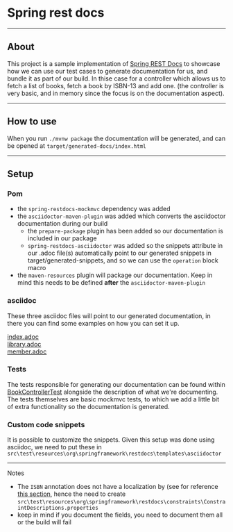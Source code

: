 # Spring rest docs

***

## About

This project is a sample implementation of [Spring REST Docs](https://spring.io/projects/spring-restdocs) to showcase how we can use our test cases to generate documentation for us, and bundle it as part of our build. In thise case for a controller which allows us to fetch a list of books, fetch a book by ISBN-13 and add one. (the controller is very basic, and in memory since the focus is on the documentation aspect).

***

## How to use

When you run `./mvnw package` the documentation will be generated, and can be opened at `target/generated-docs/index.html`

***

## Setup

### Pom
- the `spring-restdocs-mockmvc` dependency was added 
- the `asciidoctor-maven-plugin` was added which converts the asciidoctor documentation during our build
    - the `prepare-package` plugin has been added so our documentation is included in our package
    - `spring-restdocs-asciidoctor` was added so the snippets attribute in our .adoc file(s) automatically point to our generated snippets in target/generated-snippets, and so we can use the `operation` block macro
- the `maven-resources` plugin will package our documentation. Keep in mind this needs to be defined __after__ the `asciidoctor-maven-plugin` 

### asciidoc

These three asciidoc files will point to our generated documentation, in there you can find some examples on how you can set it up.

[index.adoc](src/main/asciidoc/index.adoc)  
[library.adoc](src/main/asciidoc/library.adoc)  
[member.adoc](src/main/asciidoc/member.adoc)

### Tests

The tests responsible for generating our documentation can be found within [BookControllerTest](src/test/java/dev/simonverhoeven/restdocsdemo/library/BookControllerTest.java) alongside the description of what we're documenting.
The tests themselves are basic mockmvc tests, to which we add a little bit of extra functionality so the documentation is generated.

### Custom code snippets

It is possible to customize the snippets. Given this setup was done using asciidoc, we need to put these in `src\test\resources\org\springframework\restdocs\templates\asciidoctor`

***

Notes

* The `ISBN` annotation does not have a localization by (see for reference [this section](https://docs.spring.io/spring-restdocs/docs/current/reference/htmlsingle/#documenting-your-api-constraints-describing), hence the need to create `src\test\resources\org\springframework\restdocs\constraints\ConstraintDescriptions.properties`
* keep in mind if you document the fields, you need to document them all or the build will fail
